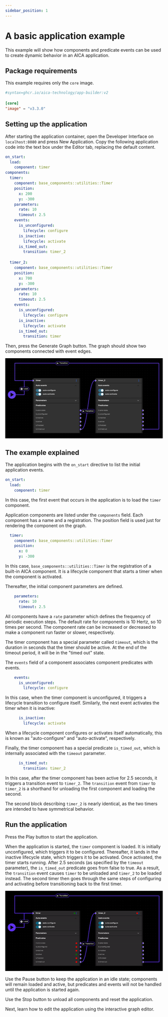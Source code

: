 ```yaml
---
sidebar_position: 1
---
```


# A basic application example

This example will show how components and predicate events can be used to create dynamic behavior in an AICA
application.

## Package requirements

This example requires only the `core` image.

```toml title="aica-application.toml"
#syntax=ghcr.io/aica-technology/app-builder:v2

[core]
"image" = "v3.3.0"
```

## Setting up the application

After starting the application container, open the Developer Interface on `localhost:8080` and press New Application.
Copy the following application code into the text box under the Editor tab, replacing the default content.

```yaml
on_start:
  load:
    component: timer
components:
  timer:
    component: base_components::utilities::Timer
    position:
      x: 200
      y: -300
    parameters:
      rate: 10
      timeout: 2.5
    events:
      is_unconfigured:
        lifecycle: configure
      is_inactive:
        lifecycle: activate
      is_timed_out:
        transition: timer_2

  timer_2:
    component: base_components::utilities::Timer
    position:
      x: 700
      y: -300
    parameters:
      rate: 10
      timeout: 2.5
    events:
      is_unconfigured:
        lifecycle: configure
      is_inactive:
        lifecycle: activate
      is_timed_out:
        transition: timer
```

Then, press the Generate Graph button. The graph should show two components connected with event edges.

![timer example](./assets/timer-example.png)

## The example explained

The application begins with the `on_start` directive to list the initial application events.

```yaml
on_start:
  load:
    component: timer
```

In this case, the first event that occurs in the application is to load the `timer` component.

Application components are listed under the `components` field. Each component has a name and a registration.
The position field is used just for rendering the component on the graph.

```yaml
  timer:
    component: base_components::utilities::Timer
    position:
      x: 0
      y: -300
```

In this case, `base_components::utilities::Timer` is the registration of a built-in AICA component. It is a lifecycle
component that starts a timer when the component is activated.

Thereafter, the initial component parameters are defined.

```yaml
    parameters:
      rate: 10
      timeout: 2.5
```

All components have a `rate` parameter which defines the frequency of periodic execution steps. The default rate for
components is 10 Hertz, so 10 times per second. The component rate can be increased or decreased to make a component run
faster or slower, respectively.

The timer component has a special parameter called `timeout`, which is the duration in seconds that the timer should
be active. At the end of the timeout period, it will be in the "timed out" state.

The `events` field of a component associates component predicates with events.

```yaml
    events:
      is_unconfigured:
        lifecycle: configure
```

In this case, when the timer component is unconfigured, it triggers a lifecycle transition to configure itself.
Similarly, the next event activates the timer when it is inactive:

```yaml
      is_inactive:
        lifecycle: activate
```

When a lifecycle component configures or activates itself automatically, this is known as "auto-configure" and
"auto-activate", respectively.

Finally, the timer component has a special predicate `is_timed_out`, which is internally associated with the `timeout`
parameter.

```yaml
      is_timed_out:
        transition: timer_2
```

In this case, after the timer component has been active for 2.5 seconds, it triggers a transition event to `timer_2`.
The `transition` event from `timer` to `timer_2` is a shorthand for unloading the first component and loading the
second.

The second block describing `timer_2` is nearly identical, as the two timers are intended to have symmetrical behavior.

## Run the application

Press the Play button to start the application.

When the application is started, the `timer` component is loaded. It is initially unconfigured, which triggers it
to be configured. Thereafter, it lands in the inactive lifecycle state, which triggers it to be activated.
Once activated, the timer starts running. After 2.5 seconds (as specified by the `timeout` parameter),
the `is_timed_out` predicate goes from false to true. As a result, the `transition` event causes `timer` to be unloaded
and `timer_2` to be loaded instead. The second timer then goes through the same steps of configuring and activating
before transitioning back to the first timer.

![timer example (animated)](./assets/timer-example.gif)

Use the Pause button to keep the application in an idle state; components will remain loaded and active, but predicates
and events will not be handled until the application is started again.

Use the Stop button to unload all components and reset the application.

Next, learn how to edit the application using the interactive graph editor.
